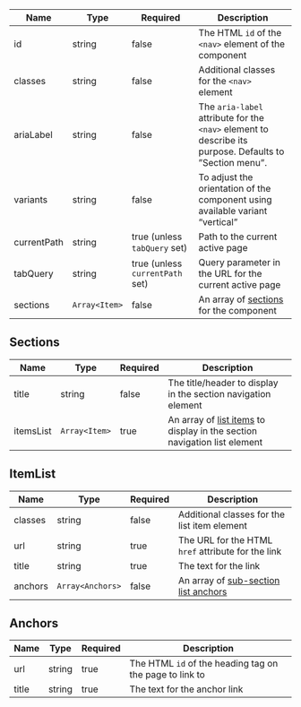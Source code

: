 | Name        | Type          | Required                        | Description                                                                                             |
| ----------- | ------------- | ------------------------------- | ------------------------------------------------------------------------------------------------------- |
| id          | string        | false                           | The HTML `id` of the `<nav>` element of the component                                                   |
| classes     | string        | false                           | Additional classes for the `<nav>` element                                                              |
| ariaLabel   | string        | false                           | The `aria-label` attribute for the `<nav>` element to describe its purpose. Defaults to ”Section menu”. |
| variants    | string        | false                           | To adjust the orientation of the component using available variant “vertical”                           |
| currentPath | string        | true (unless `tabQuery` set)    | Path to the current active page                                                                         |
| tabQuery    | string        | true (unless `currentPath` set) | Query parameter in the URL for the current active page                                                  |
| sections    | `Array<Item>` | false                           | An array of [sections](#sections) for the component                                                     |

## Sections

| Name      | Type          | Required | Description                                                                           |
| --------- | ------------- | -------- | ------------------------------------------------------------------------------------- |
| title     | string        | false    | The title/header to display in the section navigation element                         |
| itemsList | `Array<Item>` | true     | An array of [list items](#itemList) to display in the section navigation list element |

## ItemList

| Name    | Type             | Required | Description                                        |
| ------- | ---------------- | -------- | -------------------------------------------------- |
| classes | string           | false    | Additional classes for the list item element       |
| url     | string           | true     | The URL for the HTML `href` attribute for the link |
| title   | string           | true     | The text for the link                              |
| anchors | `Array<Anchors>` | false    | An array of [sub-section list anchors](#anchors)   |

## Anchors

| Name  | Type   | Required | Description                                             |
| ----- | ------ | -------- | ------------------------------------------------------- |
| url   | string | true     | The HTML `id` of the heading tag on the page to link to |
| title | string | true     | The text for the anchor link                            |
